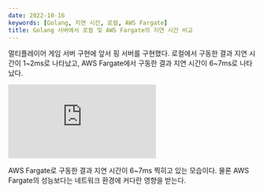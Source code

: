 ```yaml
---
date: 2022-10-16
keywords: [Golang, 지연 시간, 로컬, AWS Fargate]
title: Golang 서버에서 로컬 및 AWS Fargate의 지연 시간 비교
---
```


멀티플레이어 게임 서버 구현에 앞서 핑 서버를 구현했다. 로컬에서 구동한 결과 지연 시간이 1~2ms로 나타났고, AWS Fargate에서 구동한 결과 지연 시간이 6~7ms로 나타났다.

<iframe class="youtube" src="https://www.youtube.com/embed/jiUbbsAWTTU" title="ping between unity client and local golang server" frameborder="0" allow="accelerometer; autoplay; clipboard-write; encrypted-media; gyroscope; picture-in-picture" allowfullscreen />

로컬에서 서버를 구동시켰다. 콘솔에 지연 시간이 1~2ms 가량 찍히는 것이 보인다.

<img src="https://d2qpmclmyatf0n.cloudfront.net/rpg-server-service.png" alt="fargate status">

로컬에서 잘 작동하는 모습을 확인했으니 AWS Fargate를 이용해 서버를 구동시켰다. EC2 등 별도의 리소스를 관리하고 싶지 않았기 때문이다. 네트워크 로드밸런서와 함께 구성했다.

<iframe class="youtube" src="https://www.youtube.com/embed/9Xmmzbqb9bg" title="ping between unity client and remote golang server" frameborder="0" allow="accelerometer; autoplay; clipboard-write; encrypted-media; gyroscope; picture-in-picture" allowfullscreen></iframe>

AWS Fargate로 구동한 결과 지연 시간이 6~7ms 찍히고 있는 모습이다. 물론 AWS Fargate의 성능보다는 네트워크 환경에 커다란 영향을 받는다.